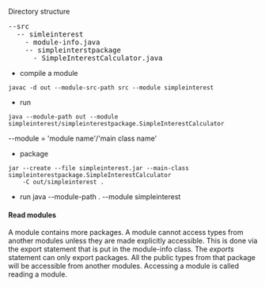 Directory structure
<pre>
--src
  -- simleinterest
    - module-info.java
    -- simpleinterstpackage
      - SimpleInterestCalculator.java
</pre>

- compile a module
```
javac -d out --module-src-path src --module simpleinterest
```

- run
```
java --module-path out --module simpleinterest/simpleinterestpackage.SimpleInterestCalculator
```
--module = 'module name'/'main class name'

- package
```
jar --create --file simpleinterest.jar --main-class simpleinterestpackage.SimpleInterestCalculator
    -C out/simpleinterest .
```
- run
java --module-path . --module simpleinterest


#### Read modules
A module contains more packages. A module cannot access types from another modules unless they are made explicitly accessible. This is done via the export statement that is put in the module-info class. The *exports* statement 
can only export packages. All the public types from that package will be accessible from another modules.
Accessing a module is called reading a module.

